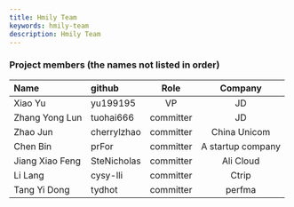 ```yaml
---
title: Hmily Team
keywords: hmily-team
description: Hmily Team
---
```


### Project members (the names not listed in order)

 |Name                      | github  |  Role   | Company |
 |:------------------------ |:----- |:-------: |:-------:|
 |Xiao Yu                   |yu199195    |  VP          | JD     |
 |Zhang Yong Lun            |tuohai666   |  committer   | JD     |
 |Zhao Jun                  |cherrylzhao |  committer   | China Unicom        |
 |Chen Bin                  |prFor       |  committer   | A startup company   |
 |Jiang Xiao Feng           |SteNicholas |  committer   | Ali Cloud |
 |Li Lang                   |cysy-lli    |  committer   | Ctrip     |
 |Tang Yi Dong              |tydhot      |  committer   | perfma    |